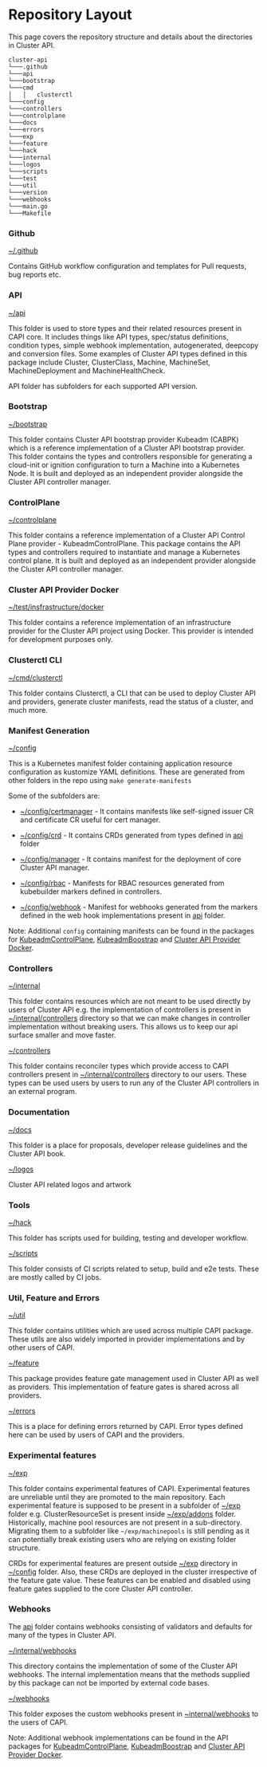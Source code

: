 # Repository Layout

This page covers the repository structure and details about the directories in Cluster API.

```
cluster-api
└───.github
└───api
└───bootstrap
└───cmd
│   │   clusterctl
└───config
└───controllers
└───controlplane
└───docs
└───errors
└───exp
└───feature
└───hack
└───internal
└───logos
└───scripts
└───test
└───util
└───version
└───webhooks
└───main.go
└───Makefile
```

### Github

[~/.github](https://github.com/kubernetes-sigs/cluster-api/tree/main/.github)

Contains GitHub workflow configuration and templates for Pull requests, bug reports etc.

### API

[~/api](https://github.com/kubernetes-sigs/cluster-api/tree/main/api)

This folder is used to store types and their related resources present in CAPI core. It includes things like API types, spec/status definitions, condition types, simple webhook implementation, autogenerated, deepcopy and conversion files. Some examples of Cluster API types defined in this package include Cluster, ClusterClass, Machine, MachineSet, MachineDeployment and MachineHealthCheck.

API folder has subfolders for each supported API version.

### Bootstrap

[~/bootstrap](https://github.com/kubernetes-sigs/cluster-api/tree/main/bootstrap)

This folder contains  Cluster API bootstrap provider Kubeadm (CABPK) which is a reference implementation of a Cluster API bootstrap provider. This folder contains the types and controllers responsible for generating a cloud-init or ignition configuration to turn a Machine into a Kubernetes Node. It is built and deployed as an independent provider alongside the Cluster API controller manager.

### ControlPlane

[~/controlplane](https://github.com/kubernetes-sigs/cluster-api/tree/main/controlplane)

This folder contains a reference implementation of a Cluster API Control Plane provider - KubeadmControlPlane. This package contains the API types and controllers required to instantiate and manage a Kubernetes control plane. It is built and deployed as an independent provider alongside the Cluster API controller manager. 

### Cluster API Provider Docker 

[~/test/insfrastructure/docker](https://github.com/kubernetes-sigs/cluster-api/tree/main/test/infrastructure/docker)

This folder contains a reference implementation of an infrastructure provider for the Cluster API project using Docker. This provider is intended for development purposes only. 

### Clusterctl CLI

[~/cmd/clusterctl](https://github.com/kubernetes-sigs/cluster-api/tree/main/cmd/clusterctl)

This folder contains Clusterctl, a CLI that can be used to deploy Cluster API and providers, generate cluster manifests, read the status of a cluster, and much more.

### Manifest Generation

[~/config](https://github.com/kubernetes-sigs/cluster-api/tree/main/config)

This is a Kubernetes manifest folder containing application resource configuration as kustomize YAML definitions. These are generated from other folders in the repo using `make generate-manifests`

Some of the subfolders are:
* [~/config/certmanager](https://github.com/kubernetes-sigs/cluster-api/tree/main/config/certmanager) - It contains manifests like self-signed issuer CR and certificate CR useful for cert manager.

* [~/config/crd](https://github.com/kubernetes-sigs/cluster-api/tree/main/config/crd) - It contains CRDs generated from types defined in [api](#api) folder
	
* [~/config/manager](https://github.com/kubernetes-sigs/cluster-api/tree/main/config/manager) - It contains manifest for the deployment of core Cluster API manager.
	
* [~/config/rbac](https://github.com/kubernetes-sigs/cluster-api/tree/main/config/rbac) - Manifests for RBAC resources generated from kubebuilder markers defined in controllers.
	
* [~/config/webhook](https://github.com/kubernetes-sigs/cluster-api/tree/main/config/webhook) - Manifest for webhooks generated from the markers defined in the web hook implementations present in [api](#api) folder.

Note: Additional `config` containing manifests can be found in the packages for [KubeadmControlPlane](#controlplane), [KubeadmBoostrap](#bootstrap) and [Cluster API Provider Docker](#cluster-api-provider-docker).

### Controllers

[~/internal](https://github.com/kubernetes-sigs/cluster-api/tree/main/internal)

This folder contains resources which are not meant to be used directly by users of Cluster API e.g. the implementation of controllers is present in [~/internal/controllers](https://github.com/kubernetes-sigs/cluster-api/tree/main/internal/controllers) directory so that we can make changes in controller implementation without breaking users. This allows us to keep our api surface smaller and move faster.

[~/controllers](https://github.com/kubernetes-sigs/cluster-api/tree/main/controllers)

This folder contains reconciler types which provide access to CAPI controllers present in [~/internal/controllers](https://github.com/kubernetes-sigs/cluster-api/tree/main/internal/controllers) directory to our users. These types can be used users by users to run any of the Cluster API controllers in an external program.

### Documentation

[~/docs](https://github.com/kubernetes-sigs/cluster-api/tree/main/docs)

This folder is a place for proposals, developer release guidelines and the Cluster API book.

[~/logos](https://github.com/kubernetes-sigs/cluster-api/tree/main/logos)

Cluster API related logos and artwork

### Tools

[~/hack](https://github.com/kubernetes-sigs/cluster-api/tree/main/hack)

This folder has scripts used for building, testing and developer workflow.

[~/scripts](https://github.com/kubernetes-sigs/cluster-api/tree/main/scripts)

This folder consists of CI scripts related to setup, build and e2e tests. These are mostly called by CI jobs.

### Util, Feature and Errors

[~/util](https://github.com/kubernetes-sigs/cluster-api/tree/main/util)

This folder contains utilities which are used across multiple CAPI package. These utils are also widely imported in provider implementations and by other users of CAPI.

[~/feature](https://github.com/kubernetes-sigs/cluster-api/tree/main/feature)

This package provides feature gate management used in Cluster API as well as providers. This implementation of feature gates is shared across all providers.

[~/errors](https://github.com/kubernetes-sigs/cluster-api/tree/main/errors)

This is a place for defining errors returned by CAPI. Error types defined here can be used by users of CAPI and the providers.

### Experimental features

[~/exp](https://github.com/kubernetes-sigs/cluster-api/tree/main/exp)

This folder contains experimental features of CAPI. Experimental features are unreliable until they are promoted to the main repository. Each experimental feature is supposed to be present in a subfolder of [~/exp](https://github.com/kubernetes-sigs/cluster-api/tree/main/exp) folder e.g. ClusterResourceSet is present inside [~/exp/addons](https://github.com/kubernetes-sigs/cluster-api/tree/main/exp/addons) folder. Historically, machine pool resources are not present in a sub-directory. Migrating them to a subfolder like `~/exp/machinepools` is still pending as it can potentially break existing users who are relying on existing folder structure.

CRDs for experimental features are present outside [~/exp](https://github.com/kubernetes-sigs/cluster-api/tree/main/exp) directory in [~/config](https://github.com/kubernetes-sigs/cluster-api/tree/main/config) folder. Also, these CRDs are deployed in the cluster irrespective of the feature gate value. These features can be enabled and disabled using feature gates supplied to the core Cluster API controller.

### Webhooks

The [api](#api) folder contains webhooks consisting of validators and defaults for many of the types in Cluster API.

[~/internal/webhooks](https://github.com/kubernetes-sigs/cluster-api/tree/main/internal/webhooks)

This directory contains the implementation of some of the Cluster API webhooks. The internal implementation means that the methods supplied by this package can not be imported by external code bases. 

[~/webhooks](https://github.com/kubernetes-sigs/cluster-api/tree/main/webhooks)

This folder exposes the custom webhooks present in [~internal/webhooks](#webhooks) to the users of CAPI.

Note: Additional webhook implementations can be found in the API packages for [KubeadmControlPlane](#controlplane), [KubeadmBoostrap](#bootstrap) and [Cluster API Provider Docker](#cluster-api-provider-docker).
